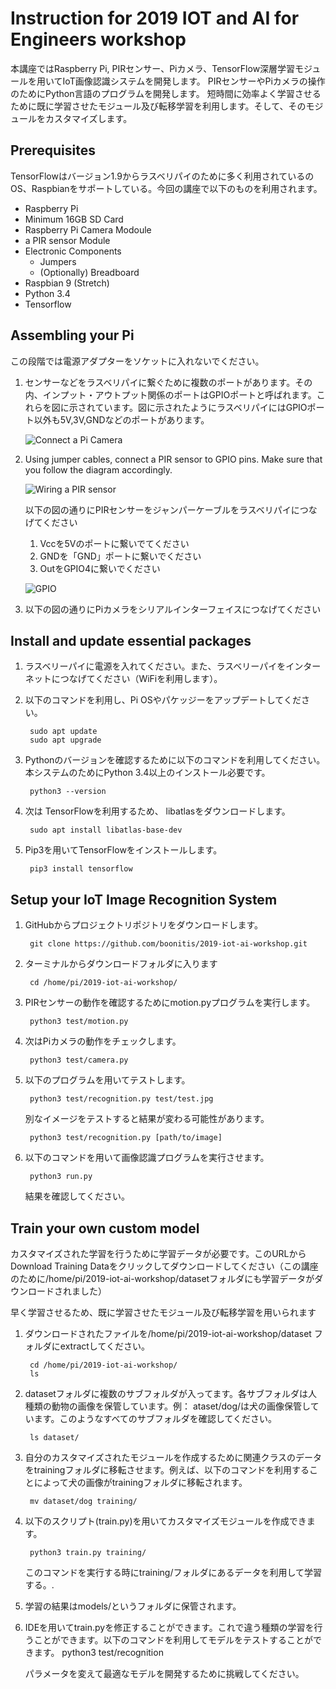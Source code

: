 # Instruction for 2019 IOT and AI for Engineers workshop

本講座ではRaspberry Pi, PIRセンサー、Piカメラ、TensorFlow深層学習モジュールを用いてIoT画像認識システムを開発します。
PIRセンサーやPiカメラの操作のためにPython言語のプログラムを開発します。
短時間に効率よく学習させるために既に学習させたモジュール及び転移学習を利用します。そして、そのモジュールをカスタマイズします。

## Prerequisites

TensorFlowはバージョン1.9からラスベリパイのために多く利用されているのOS、Raspbianをサポートしている。今回の講座で以下のものを利用されます。

* Raspberry Pi
* Minimum 16GB SD Card
* Raspberry Pi Camera Modoule
* a PIR sensor Module
* Electronic Components
  * Jumpers
  * (Optionally) Breadboard
* Raspbian 9 (Stretch)
* Python 3.4 
* Tensorflow

## Assembling your Pi

この段階では電源アダプターをソケットに入れないでください。

1. センサーなどをラスベリパイに繋ぐために複数のポートがあります。その内、インプット・アウトプット関係のポートはGPIOポートと呼ばれます。これらを図に示されています。図に示されたようにラスベリパイにはGPIOポート以外も5V,3V,GNDなどのポートがあります。

    ![Connect a Pi Camera](https://projects-static.raspberrypi.org/projects/getting-started-with-picamera/e76b8fa9dd33f22cb9fb38908f3c01348e245447/en/images/connect-camera.jpg)

2. Using jumper cables, connect a PIR sensor to GPIO pins. Make sure that you follow the diagram accordingly. 

    ![Wiring a PIR sensor](https://projects-static.raspberrypi.org/projects/physical-computing-with-scratch/702273e5f1211f7041b6d1dc3939944cf0b99409/en/images/pir_wiring.png)

    以下の図の通りにPIRセンサーをジャンパーケーブルをラスベリパイにつなげてください

    1. Vccを5Vのポートに繋いでてください
    2. GNDを「GND」ポートに繋いでください
    3. OutをGPIO4に繋いでください
    
    ![GPIO](https://www.eletimes.com/wp-content/uploads/2017/03/Fig-9.jpg)

3. 以下の図の通りにPiカメラをシリアルインターフェイスにつなげてください

## Install and update essential packages

1. ラスベリーパイに電源を入れてください。また、ラスベリーパイをインターネットにつなげてください（WiFiを利用します）。
   
2. 以下のコマンドを利用し、Pi OSやパケッジーをアップデートしてください。

        sudo apt update
        sudo apt upgrade

3. Pythonのバージョンを確認するために以下のコマンドを利用してください。本システムのためにPython 3.4以上のインストール必要です。

        python3 --version

4. 次は TensorFlowを利用するため、 libatlasをダウンロードします。

        sudo apt install libatlas-base-dev

5. Pip3を用いてTensorFlowをインストールします。

        pip3 install tensorflow

## Setup your IoT Image Recognition System

1. GitHubからプロジェクトリポジトリをダウンロードします。

        git clone https://github.com/boonitis/2019-iot-ai-workshop.git

2. ターミナルからダウンロードフォルダに入ります

        cd /home/pi/2019-iot-ai-workshop/

3. PIRセンサーの動作を確認するためにmotion.pyプログラムを実行します。

        python3 test/motion.py

4. 次はPiカメラの動作をチェックします。

        python3 test/camera.py

5. 以下のプログラムを用いてテストします。

        python3 test/recognition.py test/test.jpg

   別なイメージをテストすると結果が変わる可能性があります。

        python3 test/recognition.py [path/to/image]

6. 以下のコマンドを用いて画像認識プログラムを実行させます。

        python3 run.py
    
    結果を確認してください。

## Train your own custom model

カスタマイズされた学習を行うために学習データが必要です。このURLからDownload Training Dataをクリックしてダウンロードしてください（この講座のために/home/pi/2019-iot-ai-workshop/datasetフォルダにも学習データがダウンロードされました）

早く学習させるため、既に学習させたモジュール及び転移学習を用いられます

1. ダウンロードされたファイルを/home/pi/2019-iot-ai-workshop/dataset フォルダにextractしてください。

        cd /home/pi/2019-iot-ai-workshop/
        ls
   
2. datasetフォルダに複数のサブフォルダが入ってます。各サブフォルダは人種類の動物の画像を保管しています。例： ataset/dog/は犬の画像保管しています。このようなすべてのサブフォルダを確認してください。

        ls dataset/

3. 自分のカスタマイズされたモジュールを作成するために関連クラスのデータをtrainingフォルダに移転させます。例えば、以下のコマンドを利用することによって犬の画像がtrainingフォルダに移転されます。

        mv dataset/dog training/

4. 以下のスクリプト(train.py)を用いてカスタマイズモジュールを作成できます。

        python3 train.py training/

    このコマンドを実行する時にtraining/フォルダにあるデータを利用して学習する。.

5. 学習の結果はmodels/というフォルダに保管されます。

6. IDEを用いてtrain.pyを修正することができます。これで違う種類の学習を行うことができます。以下のコマンドを利用してモデルをテストすることができます。
        python3 test/recognition

    パラメータを変えて最適なモデルを開発するために挑戦してください。
